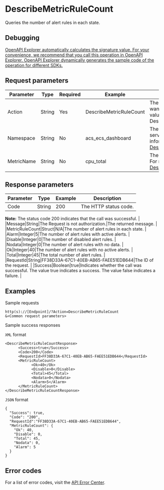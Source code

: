 # DescribeMetricRuleCount

Queries the number of alert rules in each state.

## Debugging

[OpenAPI Explorer automatically calculates the signature value. For your convenience, we recommend that you call this operation in OpenAPI Explorer. OpenAPI Explorer dynamically generates the sample code of the operation for different SDKs.](https://api.aliyun.com/#product=Cms&api=DescribeMetricRuleCount&type=RPC&version=2019-01-01)

## Request parameters

|Parameter|Type|Required|Example|Description|
|---------|----|--------|-------|-----------|
|Action|String|Yes|DescribeMetricRuleCount|The operation that you want to perform. Set the value to DescribeMetricRuleCount. |
|Namespace|String|No|acs\_ecs\_dashboard|The namespace of the service. For more information, see [DescribeMetricMetaList](~~98846~~). |
|MetricName|String|No|cpu\_total|The name of the metric. For more information, see [DescribeMetricMetaList](~~98846~~). |

## Response parameters

|Parameter|Type|Example|Description|
|---------|----|-------|-----------|
|Code|String|200|The HTTP status code.

**Note:** The status code 200 indicates that the call was successful. |
|Message|String|The Request is not authorization.|The returned message. |
|MetricRuleCount|Struct|N/A|The number of alert rules in each state. |
|Alarm|Integer|5|The number of alert rules with active alerts. |
|Disable|Integer|0|The number of disabled alert rules. |
|Nodata|Integer|0|The number of alert rules with no data. |
|Ok|Integer|40|The number of alert rules with no active alerts. |
|Total|Integer|45|The total number of alert rules. |
|RequestId|String|FF38D33A-67C1-40EB-AB65-FAEE51EDB644|The ID of the request. |
|Success|Boolean|true|Indicates whether the call was successful. The value true indicates a success. The value false indicates a failure. |

## Examples

Sample requests

```
http(s)://[Endpoint]/?Action=DescribeMetricRuleCount
&<Common request parameters>
```

Sample success responses

`XML` format

```
<DescribeMetricRuleCountResponse>
      <Success>true</Success>
      <Code>200</Code>
      <RequestId>FF38D33A-67C1-40EB-AB65-FAEE51EDB644</RequestId>
      <MetricRuleCount>
            <Ok>40</Ok>
            <Disable>0</Disable>
            <Total>45</Total>
            <Nodata>0</Nodata>
            <Alarm>5</Alarm>
      </MetricRuleCount>
</DescribeMetricRuleCountResponse>
```

`JSON` format

```
{
  "Success": true,
  "Code": "200",
  "RequestId":"FF38D33A-67C1-40EB-AB65-FAEE51EDB644",
  "MetricRuleCount": {
    "Ok": 40,
    "Disable": 0,
    "Total": 45,
    "Nodata": 0,
    "Alarm": 5
  }
}
```

## Error codes

For a list of error codes, visit the [API Error Center](https://error-center.alibabacloud.com/status/product/Cms).

